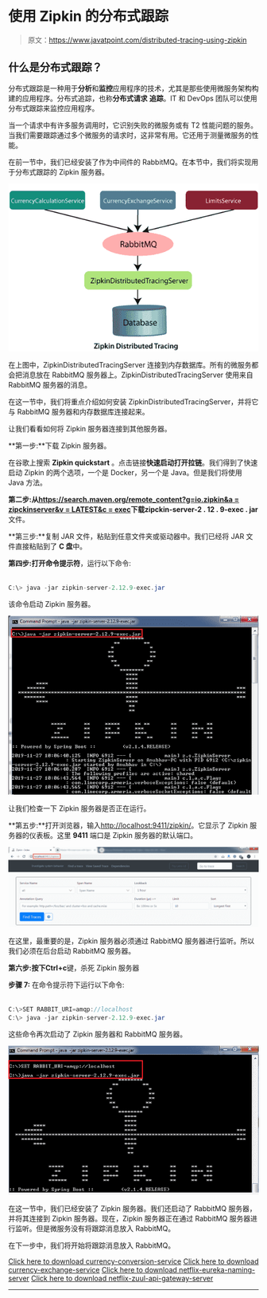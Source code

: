 # 使用 Zipkin 的分布式跟踪

> 原文：<https://www.javatpoint.com/distributed-tracing-using-zipkin>

## 什么是分布式跟踪？

分布式跟踪是一种用于**分析**和**监控**应用程序的技术，尤其是那些使用微服务架构构建的应用程序。分布式追踪，也称**分布式请求** **追踪**。IT 和 DevOps 团队可以使用分布式跟踪来监控应用程序。

当一个请求中有许多服务调用时，它识别失败的微服务或有 T2 性能问题的服务。当我们需要跟踪通过多个微服务的请求时，这非常有用。它还用于测量微服务的性能。

在前一节中，我们已经安装了作为中间件的 RabbitMQ。在本节中，我们将实现用于分布式跟踪的 Zipkin 服务器。

![Distributed tracing using Zipkin](img/77f4d6df357f35aa6a4053014eca56ba.png)

在上图中，ZipkinDistributedTracingServer 连接到内存数据库。所有的微服务都会把消息放在 RabbitMQ 服务器上。ZipkinDistributedTracingServer 使用来自 RabbitMQ 服务器的消息。

在这一节中，我们将重点介绍如何安装 ZipkinDistributedTracingServer，并将它与 RabbitMQ 服务器和内存数据库连接起来。

让我们看看如何将 Zipkin 服务器连接到其他服务器。

**第一步:**下载 Zipkin 服务器。

在谷歌上搜索 **Zipkin quickstart** 。点击链接**快速启动打开拉链**。我们得到了快速启动 Zipkin 的两个选项，一个是 Docker，另一个是 Java。但是我们将使用 Java 方法。

**第二步:**从[https://search.maven.org/remote_content?g=io.zipkin&a = zipckinserver&v = LATEST&c = exec](https://search.maven.org/remote_content?g=io.zipkin&a=zipkinserver&v=LATEST&c=exec)下载**zipckin-server-2 . 12 . 9-exec . jar**文件。

**第三步:**复制 JAR 文件，粘贴到任意文件夹或驱动器中。我们已经将 JAR 文件直接粘贴到了 **C 盘**中。

**第四步:**打开**命令提示符**，运行以下命令:

```java

C:\> java -jar zipkin-server-2.12.9-exec.jar

```

该命令启动 Zipkin 服务器。

![Distributed tracing using Zipkin](img/94de291f2192225784cb4a5ef3a57e75.png)

让我们检查一下 Zipkin 服务器是否正在运行。

**第五步:**打开浏览器，输入[http://localhost:9411/zipkin/](http://localhost:9411/zipkin/)。它显示了 Zipkin 服务器的仪表板。这里 **9411** 端口是 Zipkin 服务器的默认端口。

![Distributed tracing using Zipkin](img/8045ec9b401376b379e8eadb7ab94ddf.png)

在这里，最重要的是，Zipkin 服务器必须通过 RabbitMQ 服务器进行监听。所以我们必须在后台启动 RabbitMQ 服务器。

**第六步:**按下**Ctrl+c**键，杀死 Zipkin 服务器

**步骤 7:** 在命令提示符下运行以下命令:

```java

C:\>SET RABBIT_URI=amqp://localhost
C:\> java -jar zipkin-server-2.12.9-exec.jar

```

这些命令再次启动了 Zipkin 服务器和 RabbitMQ 服务器。

![Distributed tracing using Zipkin](img/d300d1656a6859134bc89e5aed5ea7a9.png)

在这一节中，我们已经安装了 Zipkin 服务器。我们还启动了 RabbitMQ 服务器，并将其连接到 Zipkin 服务器。现在，Zipkin 服务器正在通过 RabbitMQ 服务器进行监听。但是微服务没有将跟踪消息放入 RabbitMQ。

在下一步中，我们将开始将跟踪消息放入 RabbitMQ。

[Click here to download currency-conversion-service](https://static.javatpoint.com/tutorial/microservices/download/tracing/currency-conversion-service.zip)
[Click here to download currency-exchange-service](https://static.javatpoint.com/tutorial/microservices/download/tracing/currency-exchange-service.zip)
[Click here to download netflix-eureka-naming-server](https://static.javatpoint.com/tutorial/microservices/download/tracing/netflix-eureka-naming-server.zip)
[Click here to download netflix-zuul-api-gateway-server](https://static.javatpoint.com/tutorial/microservices/download/tracing/netflix-zuul-api-gateway-server.zip)

* * *